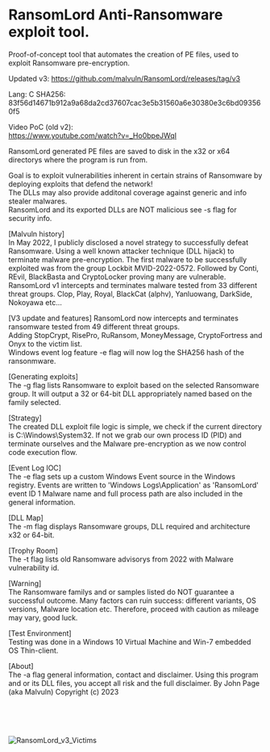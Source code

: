 # RansomLord Anti-Ransomware exploit tool.
Proof-of-concept tool that automates the creation of PE files, used to exploit Ransomware pre-encryption. <br>

Updated v3: https://github.com/malvuln/RansomLord/releases/tag/v3

Lang: C
SHA256: 83f56d14671b912a9a68da2cd37607cac3e5b31560a6e30380e3c6bd093560f5

Video PoC (old v2): <br >
https://www.youtube.com/watch?v=_Ho0bpeJWqI

RansomLord generated PE files are saved to disk in the x32 or x64 directorys where the program is run from. <br>

Goal is to exploit vulnerabilities inherent in certain strains of Ransomware by deploying exploits that defend the network!<br> 
The DLLs may also provide additonal coverage against generic and info stealer malwares.<br>
RansomLord and its exported DLLs are NOT malicious see -s flag for security info.<br>

[Malvuln history] <br>
 In May 2022, I publicly disclosed a novel strategy to successfully defeat Ransomware.
 Using a well known attacker technique (DLL hijack) to terminate malware pre-encryption.
 The first malware to be successfully exploited was from the group Lockbit MVID-2022-0572.
 Followed by Conti, REvil, BlackBasta and CryptoLocker proving many are vulnerable.
 RansomLord v1 intercepts and terminates malware tested from 33 different threat groups.
 Clop, Play, Royal, BlackCat (alphv), Yanluowang, DarkSide, Nokoyawa etc...

[V3 update and features]
RansomLord now intercepts and terminates ransomware tested from 49 different threat groups. <br>
Adding StopCrypt, RisePro, RuRansom, MoneyMessage, CryptoFortress and Onyx to the victim list.<br>
Windows event log feature -e flag will now log the SHA256 hash of the ransonmware.<br>

[Generating exploits] <br>
 The -g flag lists Ransomware to exploit based on the selected Ransomware group.
 It will output a 32 or 64-bit DLL appropriately named based on the family selected.

[Strategy]  <br> 
 The created DLL exploit file logic is simple, we check if the current directory
 is C:\Windows\System32. If not we grab our own process ID (PID) and terminate
 ourselves and the Malware pre-encryption as we now control code execution flow.

[Event Log IOC] <br> 
 The -e flag sets up a custom Windows Event source in the Windows registry.
 Events are written to 'Windows Logs\Application' as 'RansomLord' event ID 1
 Malware name and full process path are also included in the general information.

[DLL Map] <br>
 The -m flag displays Ransomware groups, DLL required and architecture x32 or 64-bit.

[Trophy Room] <br>
 The -t flag lists old Ransomware advisorys from 2022 with Malware vulnerability id.

[Warning] <br>
 The Ransomware familys and or samples listed do NOT guarantee a successful outcome.
 Many factors can ruin success: different variants, OS versions, Malware location etc.
 Therefore, proceed with caution as mileage may vary, good luck.

[Test Environment] <br>
 Testing was done in a Windows 10 Virtual Machine and Win-7 embedded OS Thin-client.

[About] <br>
 The -a flag general information, contact and disclaimer.
 Using this program and or its DLL files, you accept all risk and the full disclaimer.
 By John Page (aka Malvuln) Copyright (c) 2023
 
 <br><br><br>
 
![RansomLord_v3_Victims](https://github.com/malvuln/RansomLord/assets/75002643/30006d20-8dc4-45aa-ae52-7bacf38e9dde)



